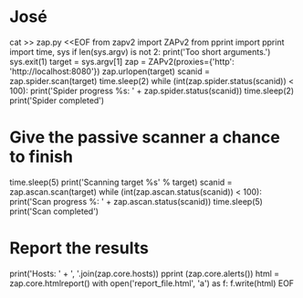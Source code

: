 # José
cat >> zap.py <<EOF
from zapv2 import ZAPv2
from pprint import pprint
import time, sys
if len(sys.argv) is not 2:
    print('Too short arguments.')
    sys.exit(1)
target = sys.argv[1]
zap = ZAPv2(proxies={'http': 'http://localhost:8080'})
zap.urlopen(target)
scanid = zap.spider.scan(target)
time.sleep(2)
while (int(zap.spider.status(scanid)) < 100):
    print('Spider progress %s: ' + zap.spider.status(scanid))
    time.sleep(2)
print('Spider completed')
# Give the passive scanner a chance to finish
time.sleep(5)
print('Scanning target %s' % target)
scanid = zap.ascan.scan(target)
while (int(zap.ascan.status(scanid)) < 100):
    print('Scan progress %: ' + zap.ascan.status(scanid))
    time.sleep(5)
print('Scan completed')
# Report the results
print('Hosts: ' + ', '.join(zap.core.hosts))
pprint (zap.core.alerts())
html = zap.core.htmlreport()
with open('report_file.html', 'a') as f:
    f.write(html)
EOF

